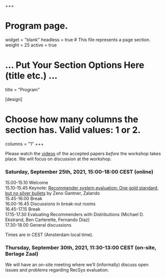 +++
# Program page.
widget = "blank"
headless = true  # This file represents a page section.
weight = 25
active = true

# ... Put Your Section Options Here (title etc.) ...
title = "Program"

[design]
  # Choose how many columns the section has. Valid values: 1 or 2.
  columns = "1"
+++

Please watch the [videos](videos)  of the accepted papers *before* the workshop takes place. We will focus on discussion at the workshop.

### Saturday, September 25th, 2021, 15:00-18:00 CEST (online)

15.00-15.10 Welcome  
15.10-15.45 Keynote: [Recommender system evaluation: One gold standard, but no silver bullets](#keynote) by Zeno Gantner, Zalando  
15.45-16.00 Break  
16.00-16.45 Discussions in break-out rooms  
16.45-17.15 Break  
17.15-17.30 Evaluating Recommenders with Distributions (Michael D. Ekstrand, Ben Carterette, Fernando Diaz)  
17.30-18.00 General discussions  

Times are in CEST (Amsterdam local time).

### Thursday, September 30th, 2021, 11:30-13:00 CEST (on-site, Berlage Zaal)
We will have an on-site meeting where we’ll (informally) discuss open issues and problems regarding RecSys evaluation.
